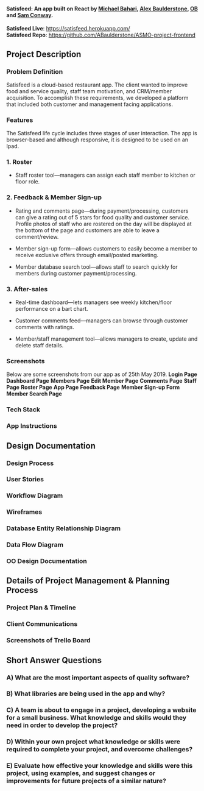 #### Satisfeed: An app built on React by [Michael Bahari](https://github.com/ugkid), [Alex Baulderstone](https://github.com/ABaulderstone), [OB](https://github.com/) and [Sam Conway](https://github.com/).

**Satisfeed Live**: https://satisfeed.herokuapp.com/<br />
**Satisfeed Repo**: https://github.com/ABaulderstone/ASMO-project-frontend<br />

## Project Description

### Problem Definition

Satisfeed is a cloud-based restaurant app. The client wanted to improve food and service quality, staff team motivation, and CRM/member acquisition. To accomplish these requirements, we developed a platform that included both customer and management facing applications.

### Features

The Satisfeed life cycle includes three stages of user interaction. The app is browser-based and although responsive, it is designed to be used on an Ipad.

### 1. Roster

- Staff roster tool—managers can assign each staff member to kitchen or floor role.

### 2. Feedback & Member Sign-up

- Rating and comments page—during payment/processing, customers can give a rating out of 5 stars for food quality and customer service. Profile photos of staff who are rostered on the day will be displayed at the bottom of the page and customers are able to leave a comment/review.

- Member sign-up form—allows customers to easily become a member to receive exclusive offers through email/posted marketing.

- Member database search tool—allows staff to search quickly for members during customer payment/processing.

### 3. After-sales

- Real-time dashboard—lets managers see weekly kitchen/floor performance on a bart chart.

- Customer comments feed—managers can browse through customer comments with ratings.

- Member/staff management tool—allows managers to create, update and delete staff details.

### Screenshots

Below are some screenshots from our app as of 25th May 2019.
**Login Page**
**Dashboard Page**
**Members Page**
**Edit Member Page**
**Comments Page**
**Staff Page**
**Roster Page**
**App Page**
**Feedback Page**
**Member Sign-up Form**
**Member Search Page**

### Tech Stack

### App Instructions

## Design Documentation

### Design Process

### User Stories

### Workflow Diagram

### Wireframes

### Database Entity Relationship Diagram

### Data Flow Diagram

### OO Design Documentation

## Details of Project Management & Planning Process

### Project Plan & Timeline

### Client Communications

### Screenshots of Trello Board

## Short Answer Questions

### A) What are the most important aspects of quality software?

### B) What libraries are being used in the app and why?

### C) A team is about to engage in a project, developing a website for a small business. What knowledge and skills would they need in order to develop the project?

### D) Within your own project what knowledge or skills were required to complete your project, and overcome challenges?

### E) Evaluate how effective your knowledge and skills were this project, using examples, and suggest changes or improvements for future projects of a similar nature?

###

###
